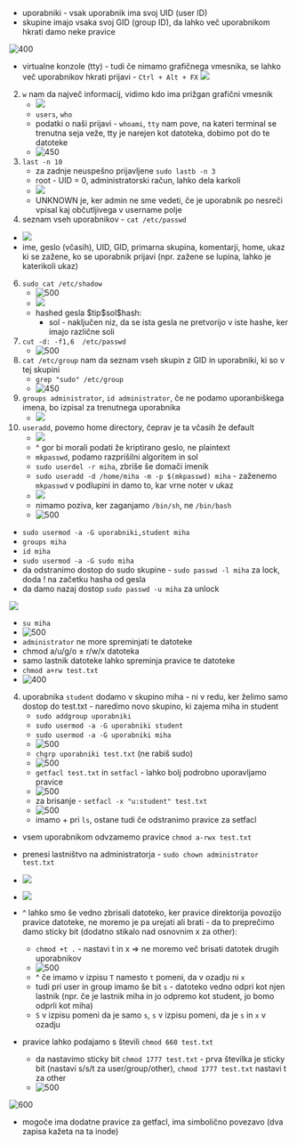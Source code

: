 - uporabniki - vsak uporabnik ima svoj UID (user ID)
- skupine imajo vsaka svoj GID (group ID), da lahko več uporabnikom hkrati damo neke pravice

![400](Pasted%20image%2020240314091850.png)

- virtualne konzole (tty) - tudi če nimamo grafičnega vmesnika, se lahko več uporabnikov hkrati prijavi - `Ctrl + Alt + FX`
![](Pasted%20image%2020240314092253.png)
2. `w` nam da največ informacij, vidimo kdo ima prižgan grafični vmesnik
	- ![](Pasted%20image%2020240314092332.png)
	- `users`, `who`
	- podatki o naši prijavi - `whoami`, `tty` nam pove, na kateri terminal se trenutna seja veže, tty je narejen kot datoteka, dobimo pot do te datoteke
	- ![450](Pasted%20image%2020240314092538.png)
4. `last -n 10`
	- za zadnje neuspešno prijavljene `sudo lastb -n 3`
	- root - UID = 0, administratorski račun, lahko dela karkoli
	- ![](Pasted%20image%2020240314093434.png)
	- UNKNOWN je, ker admin ne sme vedeti, če je uporabnik po nesreči vpisal kaj občutljivega v username polje 
5. seznam vseh uporabnikov - `cat /etc/passwd`
- ![](Pasted%20image%2020240314092738.png)
- ime, geslo (včasih), UID, GID, primarna skupina, komentarji, home, ukaz ki se zažene, ko se uporabnik prijavi (npr. zažene se lupina, lahko je katerikoli ukaz)

6. `sudo cat /etc/shadow`
	- ![500](Pasted%20image%2020240314093745.png)
	- ![](Pasted%20image%2020240314093806.png)
	- hashed gesla \$tip\$sol\$hash:
		- sol - naključen niz, da se ista gesla ne pretvorijo v iste hashe, ker imajo različne soli
7. `cut -d: -f1,6  /etc/passwd`
	- ![500](Pasted%20image%2020240314094331.png)
8. `cat /etc/group` nam da seznam vseh skupin z GID in uporabniki, ki so v tej skupini
	- `grep "sudo" /etc/group`
	- ![450](Pasted%20image%2020240314094616.png)
9. `groups administrator`, `id administrator`, če ne podamo uporanbiškega imena, bo izpisal za trenutnega uporabnika
	- ![](Pasted%20image%2020240314094856.png) 
10. `useradd`, povemo home directory, čeprav je ta včasih že default
	- ![](Pasted%20image%2020240314095235.png)
	- ^ gor bi morali podati že kriptirano geslo, ne plaintext
	- `mkpasswd`, podamo razprišilni algoritem in sol
	- `sudo userdel -r miha`, zbriše še domači imenik
	- `sudo useradd -d /home/miha -m -p $(mkpasswd) miha` - zaženemo `mkpasswd` v podlupini in damo to, kar vrne noter v ukaz
	- ![](Pasted%20image%2020240314100121.png)
	- nimamo poziva, ker zaganjamo `/bin/sh`, ne `/bin/bash`
	- ![500](Pasted%20image%2020240314100256.png)
- `sudo usermod -a -G uporabniki,student miha`
- `groups miha`
- `id miha`
- `sudo usermod -a -G sudo miha`
- da odstranimo dostop do sudo skupine - `sudo passwd -l miha` za lock, doda ! na začetku hasha od gesla
- da damo nazaj dostop `sudo passwd -u miha` za unlock

![](Pasted%20image%2020240314102806.png)
- `su miha`
- ![500](Pasted%20image%2020240314103019.png)
- `administrator` ne more spreminjati te datoteke
- chmod a/u/g/o ± r/w/x datoteka
- samo lastnik datoteke lahko spreminja pravice te datoteke
- `chmod a+rw test.txt`
- ![400](Pasted%20image%2020240314103409.png)

4. uporabnika `student` dodamo v skupino miha - ni v redu, ker želimo samo dostop do test.txt - naredimo novo skupino, ki zajema miha in student
	- `sudo addgroup uporabniki`
	- `sudo usermod -a -G uporabniki student`
	- `sudo usermod -a -G uporabniki miha`
	- ![500](Pasted%20image%2020240314103801.png)
	- `chgrp uporabniki test.txt` (ne rabiš sudo)
	- ![500](Pasted%20image%2020240314103932.png)
	- `getfacl test.txt` in `setfacl` - lahko bolj podrobno uporavljamo pravice
	- ![500](Pasted%20image%2020240314104048.png)
	- za brisanje - `setfacl -x "u:student" test.txt`
	- ![500](Pasted%20image%2020240314104243.png)
	- imamo + pri `ls`, ostane tudi če odstranimo pravice za setfacl

- vsem uporabnikom odvzamemo pravice `chmod a-rwx test.txt`
- prenesi lastništvo na administratorja - `sudo chown administrator test.txt`
- ![](Pasted%20image%2020240314104556.png)
- ![](Pasted%20image%2020240314104843.png)
- ^ lahko smo še vedno zbrisali datoteko, ker pravice direktorija povozijo pravice datoteke, ne moremo je pa urejati ali brati - da to preprečimo damo sticky bit (dodatno stikalo nad osnovnim x za other):
	- `chmod +t .` - nastavi t in x => ne moremo več brisati datotek drugih uporabnikov
	- ![500](Pasted%20image%2020240314105335.png)
	- ^ če imamo v izpisu `T` namesto `t` pomeni, da v ozadju ni `x`
	- tudi pri user in group imamo še bit `s` - datoteko vedno odpri kot njen lastnik (npr. če je lastnik miha in jo odpremo kot student, jo bomo odprli kot miha)
	- `S` v izpisu pomeni da je samo `s`, `s` v izpisu pomeni, da je `s` in `x` v ozadju

- pravice lahko podajamo s števili `chmod 660 test.txt`
	- da nastavimo sticky bit `chmod 1777 test.txt` - prva številka je sticky bit (nastavi s/s/t za user/group/other), `chmod 1777 test.txt` nastavi t za other
	- ![500](Pasted%20image%2020240314111108.png)

![600](Pasted%20image%2020240314111219.png)
- mogoče ima dodatne pravice za getfacl, ima simbolično povezavo (dva zapisa kažeta na ta inode)